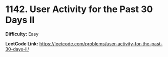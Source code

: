 # 1142. User Activity for the Past 30 Days II

**Difficulty:** Easy

**LeetCode Link:** https://leetcode.com/problems/user-activity-for-the-past-30-days-ii/

